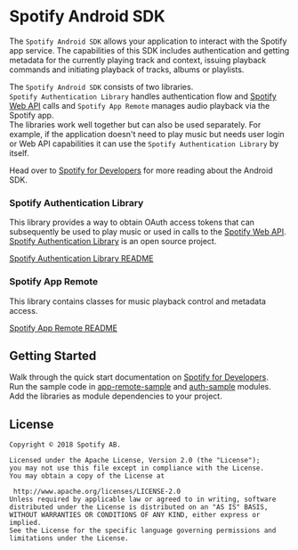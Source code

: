 
# Spotify Android SDK

The `Spotify Android SDK` allows your application to interact with the Spotify app service.
The capabilities of this SDK includes authentication and getting metadata for the currently playing track and context, issuing playback commands and initiating playback of tracks, albums or playlists.

The `Spotify Android SDK` consists of two libraries.<br/>
`Spotify Authentication Library` handles authentication flow and [Spotify Web API](https://developer.spotify.com/documentation/web-api/) calls and `Spotify App Remote` manages audio playback via the Spotify app.<br/>
The libraries work well together but can also be used separately. For example, if the application doesn't need to play music but needs user login or Web API capabilities it can use the `Spotify Authentication Library` by itself.

Head over to [Spotify for Developers](https://developer.spotify.com/documentation/android/) for more reading about the Android SDK.

### Spotify Authentication Library

This library provides a way to obtain OAuth access tokens that can subsequently be used to play music or used in calls to the [Spotify Web API](https://developer.spotify.com/web-api/).<br/>
[Spotify Authentication Library](https://github.com/spotify/android-auth) is an open source project.

[Spotify Authentication Library README](auth-lib/README.md)

### Spotify App Remote

This library contains classes for music playback control and metadata access.

[Spotify App Remote README](app-remote-lib/README.md)

## Getting Started

Walk through the quick start documentation on [Spotify for Developers](https://developer.spotify.com/documentation/android/quick-start).<br/>
Run the sample code in [app-remote-sample](app-remote-sample) and [auth-sample](auth-sample) modules.<br/>
Add the libraries as module dependencies to your project.

## License

```
Copyright © 2018 Spotify AB.

Licensed under the Apache License, Version 2.0 (the "License");
you may not use this file except in compliance with the License.
You may obtain a copy of the License at

 http://www.apache.org/licenses/LICENSE-2.0
Unless required by applicable law or agreed to in writing, software
distributed under the License is distributed on an "AS IS" BASIS,
WITHOUT WARRANTIES OR CONDITIONS OF ANY KIND, either express or implied.
See the License for the specific language governing permissions and
limitations under the License.
```
